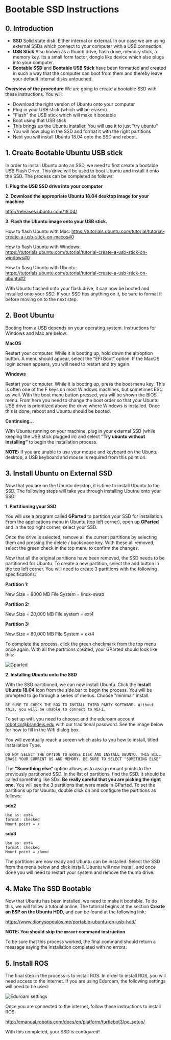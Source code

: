 # Bootable SSD Instructions

## **0. Introduction**
* **SSD** Solid state disk. Either internal or external. In our case we are using external SSDs which connect to your computer with a USB connection. 
* **USB Stick** Also known as a thumb drive, flash drive, memory stick, a memory key. Its a small form factor, dongle like device which also plugs into your computer.
* **Bootable SSD** and **Bootable USB Stick** have been formatted and created in such a way that the computer can boot from them and thereby leave your default internal disks untouched.

**Overview of the procedure**
We are going to create a bootable SSD with these instructions. You will:

* Download the right version of Ubuntu onto your computer
* Plug in your USB stick (which will be erased)
* "Flash" the USB stick which will make it bootable
* Boot using that USB stick
* This brings up the Ubuntu installer. You will use it to just "try ubuntu"
* You will now plug in the SSD and format it with the right partitions
* Next you will install Ubuntu 18.04 onto the SSD and reboot.

## **1. Create Bootable Ubuntu USB stick**

In order to install Ubuntu onto an SSD, we need to first create a bootable USB Flash Drive. This drive will be used to boot Ubuntu and install it onto the SSD. The process can be completed as follows:

**1. Plug the USB SSD drive into your computer**

**2. Download the appropriate Ubuntu 18.04 desktop image for your machine**
  
   http://releases.ubuntu.com/18.04/

**3. Flash the Ubuntu image onto your USB stick.**

   How to flash Ubuntu with Mac:
   https://tutorials.ubuntu.com/tutorial/tutorial-create-a-usb-stick-on-macos#0

   How to flash Ubuntu with Windows:
   https://tutorials.ubuntu.com/tutorial/tutorial-create-a-usb-stick-on-windows#0

   How to flasg Ubuntu with Ubuntu:
   https://tutorials.ubuntu.com/tutorial/tutorial-create-a-usb-stick-on-ubuntu#2

With Ubuntu flashed onto your flash drive, it can now be booted and installed onto your SSD. If your SSD has anything on it, be sure to format it before moving on to the next step.

## **2. Boot Ubuntu**

Booting from a USB depends on your operating system. Instructions for Windows and Mac are below:

**MacOS**

   Restart your computer. While it is booting up, hold down the alt/option button. A menu should appear, select the "EFI Boot" option. If the MacOS login screen appears, you will need to restart and try again.

**Windows**

   Restart your computer. While it is booting up, press the boot menu key. This is often one of the F keys on most Windows machines, but sometimes ESC as well. With the boot menu button pressed, you will be shown the BIOS menu. From here you need to change the boot order so that your Ubuntu USB drive is prioritized above the drive where Windows is installed. Once this is done, reboot and Ubuntu should be booted.

**Continuing...**

With Ubuntu running on your machine, plug in your external SSD (while keeping the USB stick plugged in) and select **“Try ubuntu without installing”** to begin the installation process.

   **NOTE:** If you are unable to use your mouse and keyboard on the Ubuntu desktop, a USB keyboard and mouse is required from this point on.


## **3. Install Ubuntu on External SSD**

Now that you are on the Ubuntu desktop, it is time to install Ubuntu to the SSD. The following steps will take you through installing Ubutnu onto your SSD:

**1. Partitioning your SSD**

You will use a program called **GParted** to partition your SSD for installation. From the applications menu in Ubuntu (top left corner), open up **GParted** and in the top right corner, select your SSD.

Once the drive is selected, remove all the current partitions by selecting them and pressing the delete / backspace key. With these all removed, select the green check in the top menu to confirm the changes.

Now that all the original partitions have been removed, the SSD needs to be partitioned for Ubuntu. To create a new partition, select the add button in the top left corner. You will need to create 3 partitions with the following specifications:

**Partition 1:**

   New Size = 8000 MB
   File System = linux-swap

**Partition 2:**

   New Size = 20,000 MB
   File system = ext4

**Partition 3:**

   New Size = 80,000 MB
   File System = ext4

To complete the process, click the green checkmark from the top menu once again. With all the partitions created, your GParted should look like this:

![Gparted](./gparted.png)


**2. Installing Ubuntu onto the SSD**

With the SSD partitioned, we can now install Ubuntu. Click the **Install Ubuntu 18.04** icon from the side bar to begin the process. You will be prompted to go through a series of menus. Choose "minimal" install.       

    BE SURE TO CHECK THE BOX TO INSTALL THIRD PARTY SOFTWARE. Without this, you will be unable to connect to WiFi.

To set up wifi, you need to choose: and the eduroam account robotics@brandeis.edu with our traditional password. See the image below for how to fill in the Wifi dialog box.

You will eventually reach a screen which asks to you how to install, titled Installation Type.

    DO NOT SELECT THE OPTION TO ERASE DISK AND INSTALL UBUNTU. THIS WILL ERASE YOUR CURRENT OS AND MEMORY. BE SURE TO SELECT "SOMETHING ELSE"

The **“Something else”** option allows us to assign mount points to the previously partitioned SSD. In the list of partitions, find the SSD. It should be called something like SDx. **Be really careful that you are picking the right one.** You will see the 3 partitions that were made in GParted. To set the partitions up for Ubuntu, double click on and configure the partitions as follows:

**sdx2**

    Use as: ext4
    format: checked
    Mount point = /

**sdx3**
  
    Use as: ext4
    format: checked
    Mount point = /home

The partitions are now ready and Ubuntu can be installed. Select the SSD from the menu below and click install. Ubuntu will now install, and once done you will need to restart your system and remove the thumb drive.

## **4. Make The SSD Bootable** ##

Now that Ubuntu has been installed, we need to make it bootable. To do this, we will follow a tutorial online. The tutorial begins at the section **Create an ESP on the Ubuntu HDD**, and can be found at the following link:

   https://www.dionysopoulos.me/portable-ubuntu-on-usb-hdd/

   **NOTE: You should skip the `umount` command instruction**

To be sure that this process worked, the final command should return a message saying the installation completed with no errors.

## **5. Install ROS** ##

The final step in the process is to install ROS. In order to install ROS, you will need access to the internet. If you are using Eduroam, the following settings will need to be used:

![Eduroam settings](./wifi.png)

Once you are connected to the internet, follow these instructions to install ROS:

   http://emanual.robotis.com/docs/en/platform/turtlebot3/pc_setup/

With this completed, your SSD is configured!
